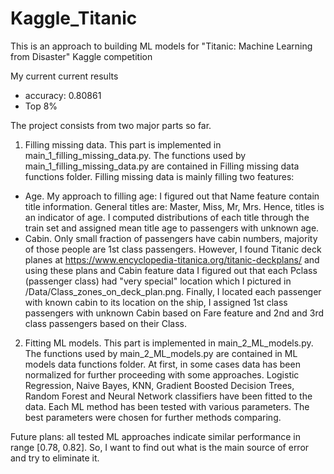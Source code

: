 # Kaggle_Titanic

This is an approach to building ML models for "Titanic: Machine Learning from Disaster" Kaggle competition

My current current results
* accuracy: 0.80861 
* Top 8%


The project consists from two major parts so far.

1. Filling missing data. This part is implemented in main_1_filling_missing_data.py. The functions used by main_1_filling_missing_data.py are contained in Filling missing data functions folder. Filling missing data is mainly filling two features:
- Age. My approach to filling age: I figured out that Name feature contain title information. General titles are: Master, Miss, Mr, Mrs. Hence, titles is an indicator of age. I computed distributions of each title through the train set and assigned mean title age to passengers with unknown age.
- Cabin. Only small fraction of passengers have cabin numbers, majority of those people are 1st class passengers. However, I found Titanic deck planes at https://www.encyclopedia-titanica.org/titanic-deckplans/ and using these plans and Cabin feature data I figured out that each Pclass (passenger class) had "very special" location which I pictured in /Data/Class_zones_on_deck_plan.png. Finally, I located each passenger with known cabin to its location on the ship, I assigned 1st class passengers with unknown Cabin based on Fare feature and 2nd and 3rd class passengers based on their Class.

2. Fitting ML models. This part is implemented in main_2_ML_models.py. The functions used by main_2_ML_models.py are contained in ML models data functions folder. At first, in some cases data has been normalized for further proceeding with some approaches. Logistic Regression, Naive Bayes, KNN, Gradient Boosted Decision Trees, Random Forest and Neural Network classifiers have been fitted to the data. Each ML method has been tested with various parameters. The best parameters were chosen for further methods comparing.

Future  plans: all tested ML approaches indicate similar performance in range [0.78, 0.82]. So, I want to find out what is the main source  of error and try to eliminate it.
